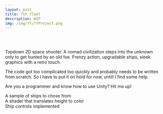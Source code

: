 ```yaml
---
layout: post
title: 7th fleet
description: WIP
img: /img/7f/7fProject.png
---
```

<div class="img_row">
	<img class="col three" src="{{ site.baseurl }}/img/7f/7fMenu.png" alt="" title="Main menu"/>
	<img class="col three" src="{{ site.baseurl }}/img/7f/7fShipyard.png" alt="" title="Shipyard"/>
	<img class="col three" src="{{ site.baseurl }}/img/7f/7fMission.png" alt="" title="Mission mockup"/>
</div>
<br>

Topdown 2D space shooter. 
A nomad civilization steps into the unknown only to get hunted by an old foe.
Frenzy action, upgradable ships, sleek graphics with a retro touch.

The code got too complicated too quickly and probably needs to be written from scratch. So I have to put it on hold for now, untill I find some help.

Are you a programmer and know how to use Unity? Hit me up!

<div class="img_row">
	<img class="col three" src="{{ site.baseurl }}/img/7f/7fShips.png" alt="" title="Ships"/>
</div>
<div class="col three caption">
	A sample of ships to chose from
</div>
<div class="img_row">
	<img class="col three" src="{{ site.baseurl }}/img/7f/7fShader.gif" alt="" title="Shader"/>
</div>
<div class="col three caption">
	A shader that translates height to color
</div>
<div class="img_row">
	<img class="col three" src="{{ site.baseurl }}/img/7f/7fFlying.gif" alt="" title="Flying solo"/>
</div>
<div class="col three caption">
	Ship controls implemented
</div>

